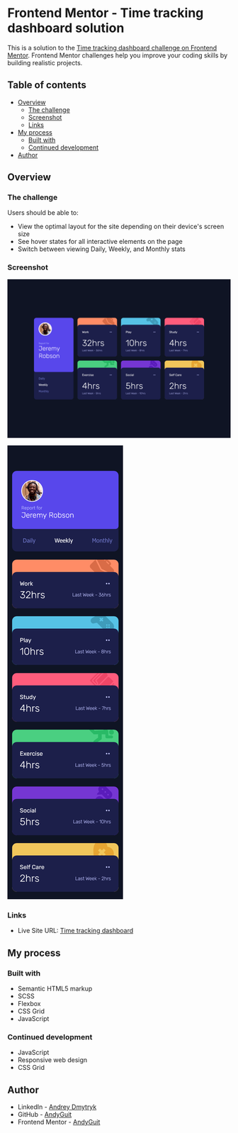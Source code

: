 # Frontend Mentor - Time tracking dashboard solution

This is a solution to the [Time tracking dashboard challenge on Frontend Mentor](https://www.frontendmentor.io/challenges/time-tracking-dashboard-UIQ7167Jw). Frontend Mentor challenges help you improve your coding skills by building realistic projects.

## Table of contents

- [Overview](#overview)
  - [The challenge](#the-challenge)
  - [Screenshot](#screenshot)
  - [Links](#links)
- [My process](#my-process)
  - [Built with](#built-with)
  - [Continued development](#continued-development)
- [Author](#author)

## Overview

### The challenge

Users should be able to:

- View the optimal layout for the site depending on their device's screen size
- See hover states for all interactive elements on the page
- Switch between viewing Daily, Weekly, and Monthly stats

### Screenshot

![Desktop](solution_desktop.jpg)

![Mobile](solution_mobile.jpg)

### Links

- Live Site URL: [Time tracking dashboard](https://testimonials-grid-section-main-seven-blush.vercel.app/)

## My process

### Built with

- Semantic HTML5 markup
- SCSS
- Flexbox
- CSS Grid
- JavaScript

### Continued development

- JavaScript
- Responsive web design
- CSS Grid

## Author

- LinkedIn - [Andrey Dmytryk](www.linkedin.com/in/andyguit)
- GitHub - [AndyGuit](https://github.com/AndyGuit)
- Frontend Mentor - [AndyGuit](https://www.frontendmentor.io/profile/AndyGuit)
